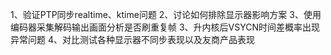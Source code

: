 1、验证PTP同步realtime、ktime问题
2、讨论如何排除显示器影响方案
3、使用编码器采集解码输出画面分析是否刷重复帧
3、升内核后VSYCN时间差概率出现异常问题
4、对比测试各种显示器不同步表现以及友商产品表现